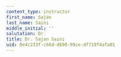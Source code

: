 ```yaml
---
content_type: instructor
first_name: Sajan
last_name: Saini
middle_initial: ''
salutation: Dr.
title: Dr. Sajan Saini
uid: 0e4c233f-c66d-d690-99ce-df719f4afa01
---
```

